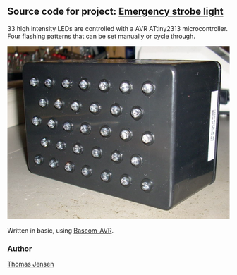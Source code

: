 ## Source code for project: [Emergency strobe light](https://link.stdout.no/8)

33 high intensity LEDs are controlled with a AVR ATtiny2313 microcontroller. Four flashing patterns that can be set manually or cycle through.

![Emergency strobe light](image.jpg)

Written in basic, using [Bascom-AVR](http://www.mcselec.com/).

### Author
[Thomas Jensen](https://thomas.stdout.no)
